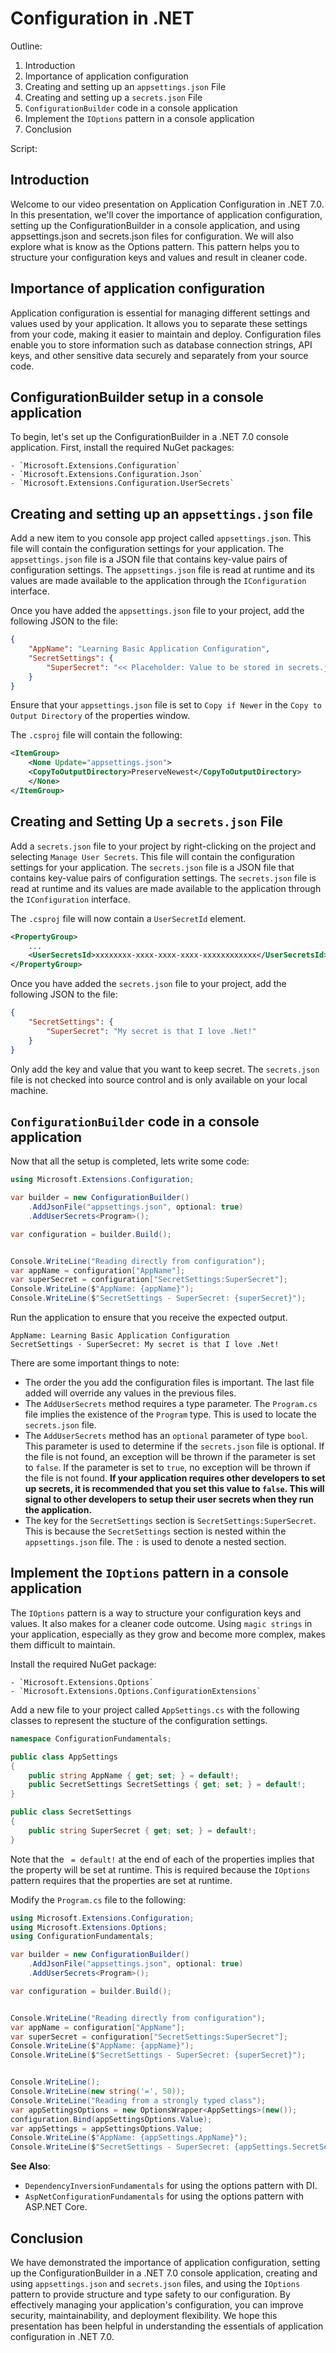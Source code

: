 # Configuration in .NET

Outline:

1.  Introduction
1.  Importance of application configuration
1.  Creating and setting up an `appsettings.json` File
1.  Creating and setting up a `secrets.json` File
1.  `ConfigurationBuilder` code in a console application
1.  Implement the `IOptions` pattern in a console application
1.  Conclusion

Script:

## Introduction

Welcome to our video presentation on Application Configuration in .NET 7.0. In this presentation, we'll cover the importance of application configuration, setting up the ConfigurationBuilder in a console application, and using appsettings.json and secrets.json files for configuration. We will also explore what is know as the Options pattern. This pattern helps you to structure your configuration keys and values and result in cleaner code.
    
## Importance of application configuration

Application configuration is essential for managing different settings and values used by your application. It allows you to separate these settings from your code, making it easier to maintain and deploy. Configuration files enable you to store information such as database connection strings, API keys, and other sensitive data securely and separately from your source code.
    
##  ConfigurationBuilder setup in a console application

To begin, let's set up the ConfigurationBuilder in a .NET 7.0 console application. First, install the required NuGet packages:

    - `Microsoft.Extensions.Configuration`
    - `Microsoft.Extensions.Configuration.Json`
    - `Microsoft.Extensions.Configuration.UserSecrets`

## Creating and setting up an `appsettings.json` file

Add a new item to you console app project called `appsettings.json`. This file will contain the configuration settings for your application. The `appsettings.json` file is a JSON file that contains key-value pairs of configuration settings. The `appsettings.json` file is read at runtime and its values are made available to the application through the `IConfiguration` interface.

Once you have added the `appsettings.json` file to your project, add the following JSON to the file:
```json
{
	"AppName": "Learning Basic Application Configuration",
	"SecretSettings": {
		"SuperSecret": "<< Placeholder: Value to be stored in secrets.json >>"
	}
}
```

Ensure that your `appsettings.json` file is set to `Copy if Newer` in the `Copy to Output Directory` of the properties window.

The `.csproj` file will contain the following:
```xml
<ItemGroup>
	<None Update="appsettings.json">
	<CopyToOutputDirectory>PreserveNewest</CopyToOutputDirectory>
	</None>
</ItemGroup>
```

## Creating and Setting Up a `secrets.json` File

Add a `secrets.json` file to your project by right-clicking on the project and selecting `Manage User Secrets`. This file will contain the configuration settings for your application. The `secrets.json` file is a JSON file that contains key-value pairs of configuration settings. The `secrets.json` file is read at runtime and its values are made available to the application through the `IConfiguration` interface.

The `.csproj` file will now contain a `UserSecretId` element.
```xml
<PropertyGroup>
	...
	<UserSecretsId>xxxxxxxx-xxxx-xxxx-xxxx-xxxxxxxxxxxx</UserSecretsId>
</PropertyGroup>
```

Once you have added the `secrets.json` file to your project, add the following JSON to the file:
```json
{
	"SecretSettings": {
		"SuperSecret": "My secret is that I love .Net!"
	}
}
```

Only add the key and value that you want to keep secret. The `secrets.json` file is not checked into source control and is only available on your local machine.

## `ConfigurationBuilder` code in a console application

Now that all the setup is completed, lets write some code:

```csharp
using Microsoft.Extensions.Configuration;

var builder = new ConfigurationBuilder()
	.AddJsonFile("appsettings.json", optional: true)
	.AddUserSecrets<Program>();

var configuration = builder.Build();


Console.WriteLine("Reading directly from configuration");
var appName = configuration["AppName"];
var superSecret = configuration["SecretSettings:SuperSecret"];
Console.WriteLine($"AppName: {appName}");
Console.WriteLine($"SecretSettings - SuperSecret: {superSecret}");
```

Run the application to ensure that you receive the expected output.

```console
AppName: Learning Basic Application Configuration
SecretSettings - SuperSecret: My secret is that I love .Net!
```

There are some important things to note:

- The order the you add the configuration files is important. The last file added will override any values in the previous files.
- The `AddUserSecrets` method requires a type parameter. The `Program.cs` file implies the existence of the `Program` type. This is used to locate the `secrets.json` file.
- The `AddUserSecrets` method has an `optional` parameter of type `bool`. This parameter is used to determine if the `secrets.json` file is optional. If the file is not found, an exception will be thrown if the parameter is set to `false`. If the parameter is set to `true`, no exception will be thrown if the file is not found. __If your application requires other developers to set up secrets, it is recommended that you set this value to `false`. This will signal to other developers to setup their user secrets when they run the application.__
- The key for the `SecretSettings` section is `SecretSettings:SuperSecret`. This is because the `SecretSettings` section is nested within the `appsettings.json` file. The `:` is used to denote a nested section.

## Implement the `IOptions` pattern in a console application

The `IOptions` pattern is a way to structure your configuration keys and values. It also makes for a cleaner code outcome. Using `magic strings` in your application, especially as they grow and become more complex, makes them difficult to maintain.

Install the required NuGet package:

    - `Microsoft.Extensions.Options`
	- `Microsoft.Extensions.Options.ConfigurationExtensions`

Add a new file to your project called `AppSettings.cs` with the following classes to represent the stucture of the configuration settings.
```csharp
namespace ConfigurationFundamentals;

public class AppSettings
{
	public string AppName { get; set; } = default!;
	public SecretSettings SecretSettings { get; set; } = default!;
}

public class SecretSettings
{
	public string SuperSecret { get; set; } = default!;
}
```

Note that the ` = default!` at the end of each of the properties implies that the property will be set at runtime. This is required because the `IOptions` pattern requires that the properties are set at runtime.

Modify the `Program.cs` file to the following:
```csharp
using Microsoft.Extensions.Configuration;
using Microsoft.Extensions.Options;
using ConfigurationFundamentals;

var builder = new ConfigurationBuilder()
	.AddJsonFile("appsettings.json", optional: true)
	.AddUserSecrets<Program>();

var configuration = builder.Build();


Console.WriteLine("Reading directly from configuration");
var appName = configuration["AppName"];
var superSecret = configuration["SecretSettings:SuperSecret"];
Console.WriteLine($"AppName: {appName}");
Console.WriteLine($"SecretSettings - SuperSecret: {superSecret}");


Console.WriteLine();
Console.WriteLine(new string('=', 50));
Console.WriteLine("Reading from a strongly typed class");
var appSettingsOptions = new OptionsWrapper<AppSettings>(new());
configuration.Bind(appSettingsOptions.Value);
var appSettings = appSettingsOptions.Value;
Console.WriteLine($"AppName: {appSettings.AppName}");
Console.WriteLine($"SecretSettings - SuperSecret: {appSettings.SecretSettings.SuperSecret}");
```

__See Also__:

 - `DependencyInversionFundamentals` for using the options pattern with DI.
 - `AspNetConfigurationFundamentals` for using the options pattern with ASP.NET Core.

##  Conclusion

We have demonstrated the importance of application configuration, setting up the ConfigurationBuilder in a .NET 7.0 console application, creating and using `appsettings.json` and `secrets.json` files, and using the `IOptions` pattern to provide structure and type safety to our configuration. By effectively managing your application's configuration, you can improve security, maintainability, and deployment flexibility. We hope this presentation has been helpful in understanding the essentials of application configuration in .NET 7.0.

